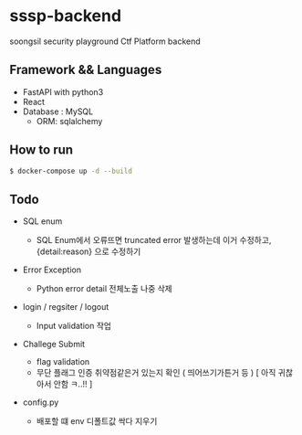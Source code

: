 # sssp-backend
soongsil security playground Ctf Platform backend

## Framework && Languages
- FastAPI with python3
- React
- Database : MySQL
    - ORM: sqlalchemy

## How to run

```bash
$ docker-compose up -d --build
```

## Todo

- SQL enum
    - SQL Enum에서 오류뜨면 truncated error 발생하는데 이거 수정하고, {detail:reason} 으로 수정하기 
- Error Exception
    - Python error detail 전체노출 나중 삭제

- login / regsiter / logout
    - Input validation 작업 

- Challege Submit
    - flag validation
    - 무단 플래그 인증 취약점같은거 있는지 확인 ( 띄어쓰기가튼거 등 ) [ 아직 귀찮아서 안함 ㅋ..!! ]

- config.py
    - 배포할 떄 env 디폴트값 싹다 지우기 